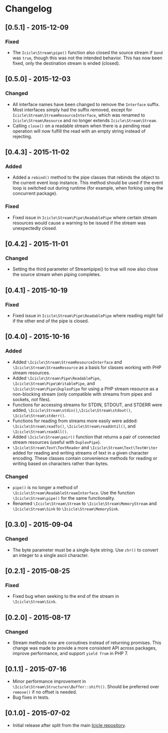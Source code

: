# Changelog

## [0.5.1] - 2015-12-09
### Fixed
- The `Icicle\Stream\pipe()` function also closed the source stream if `$end` was `true`, though this was not the intended behavior. This has now been fixed, only the destination stream is ended (closed).

## [0.5.0] - 2015-12-03
### Changed
- All interface names have been changed to remove the `Interface` suffix. Most interfaces simply had the suffix removed, except for `Icicle\Stream\StreamResourceInterface`, which was renamed to `Icicle\Stream\Resource` and no longer extends `Icicle\Stream\Stream`.
- Calling `close()` on a readable stream when there is a pending read operation will now fulfill the read with an empty string instead of rejecting.

## [0.4.3] - 2015-11-02
### Added
- Added a `rebind()` method to the pipe classes that rebinds the object to the current event loop instance. This method should be used if the event loop is switched out during runtime (for example, when forking using the concurrent package).

### Fixed
- Fixed issue in `Icicle\Stream\Pipe\ReadablePipe` where certain stream resources would cause a warning to be issued if the stream was unexpectedly closed.

## [0.4.2] - 2015-11-01
### Changed
- Setting the third parameter of Stream\pipe() to true will now also close the source stream when piping completes.

## [0.4.1] - 2015-10-19
### Fixed
- Fixed issue in `Icicle\Stream\Pipe\ReadablePipe` where reading might fail if the other end of the pipe is closed.

## [0.4.0] - 2015-10-16
### Added
- Added `\Icicle\Stream\StreamResourceInterface` and `\Icicle\Stream\StreamResource` as a basis for classes working with PHP stream resources.
- Added `\Icicle\Stream\Pipe\ReadablePipe`, `\Icicle\Stream\Pipe\WritablePipe`, and `\Icicle\Stream\Pipe\DuplexPipe` for using a PHP stream resource as a non-blocking stream (only compatible with streams from pipes and sockets, *not* files).
- Functions for accessing streams for STDIN, STDOUT, and STDERR were added, `\Icicle\Stream\stdin()`,`\Icicle\Stream\stdout()`, `\Icicle\Stream\stderr()`.
- Functions for reading from streams more easily were added: `\Icicle\Stream\readTo()`, `\Icicle\Stream\readUntil()`, and `\Icicle\Stream\readAll()`.
- Added `\Icicle\Stream\pair()` function that returns a pair of connected stream resources (useful with `DuplexPipe`).
- `\Icicle\Stream\Text\TextReader` and `\Icicle\Stream\Text\TextWriter` added for reading and writing streams of text in a given character encoding. These classes contain convenience methods for reading or writing based on characters rather than bytes.
### Changed
- `pipe()` is no longer a method of `\Icicle\Stream\ReadableStreamInterface`. Use the function `\Icicle\Stream\pipe()` for the same functionality.
- Renamed `\Icicle\Stream\Stream` to `\Icicle\Stream\MemoryStream` and `\Icicle\Stream\Sink` to `\Icicle\Stream\MemorySink`.

## [0.3.0] - 2015-09-04
### Changed
- The byte parameter must be a single-byte string. Use `chr()` to convert an integer to a single ascii character.

## [0.2.1] - 2015-08-25
### Fixed
- Fixed bug when seeking to the end of the stream in `\Icicle\Stream\Sink`.

## [0.2.0] - 2015-08-17
### Changed
- Stream methods now are coroutines instead of returning promises. This change was made to provide a more consistent API across packages, improve performance, and support `yield from` in PHP 7.

## [0.1.1] - 2015-07-16
- Minor performance improvement in `\Icicle\Stream\Structures\Buffer::shift()`. Should be preferred over `remove()` if no offset is needed.
- Bug fixes in tests.

## [0.1.0] - 2015-07-02
- Initial release after split from the main [Icicle repository](https://github.com/icicleio/icicle).
